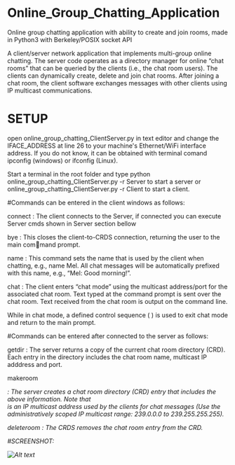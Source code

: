 # Online_Group_Chatting_Application
Online group chatting application with ability to create and join rooms, made in Python3 with Berkeley/POSIX socket API


A client/server network application that implements multi-group online chatting. The server code operates as a directory manager for online “chat rooms” that can be queried by the clients (i.e., the chat room users). The clients can dynamically create, delete and join chat rooms. After
joining a chat room, the client software exchanges messages with other clients using
IP multicast communications.

# SETUP

open online_group_chatting_ClientServer.py in text editor and change the IFACE_ADDRESS at line 26 to your machine's Ethernet/WiFi interface address. 
If you do not know, it can be obtained with terminal comand ipconfig (windows) or ifconfig (Linux).

Start a terminal in the root folder and type python online_group_chatting_ClientServer.py -r Server to start a server or online_group_chatting_ClientServer.py -r Client to start a client. 

#Commands can be entered in the client windows as follows:

connect : The client connects to the Server, if connected you can execute Server cmds shown in Server section bellow

bye : This closes the client-to-CRDS connection, returning the user to the main command prompt.

name <chat name> : This command sets the name that is used by the client when
chatting, e.g., name Mel. All chat messages will be automatically prefixed with this
name, e.g., “Mel: Good morning!”.

chat <chat room name> : The client enters “chat mode” using the multicast
address/port for the associated chat room. Text typed at the command prompt is sent over the chat room. Text received from the
chat room is output on the command line.

While in chat mode, a defined control sequence ( <ctrl>) is used to exit chat
mode and return to the main prompt.

#Commands can be entered after connected to the server as follows:

getdir : The server returns a copy of the current chat room directory (CRD).
Each entry in the directory includes the chat room name, multicast IP adddress
and port.

makeroom <chat room name> <address> <port> : The server creates a chat room directory (CRD) entry that includes the above information. Note
that <address> is an IP multicast address used by the clients for chat messages
(Use the administratively scoped IP multicast range:
239.0.0.0 to 239.255.255.255).

deleteroom <chat room name> : The CRDS removes the chat room entry
from the CRD.

#SCREENSHOT:

![Alt text](https://i.imgur.com/hOENKUO.png)


